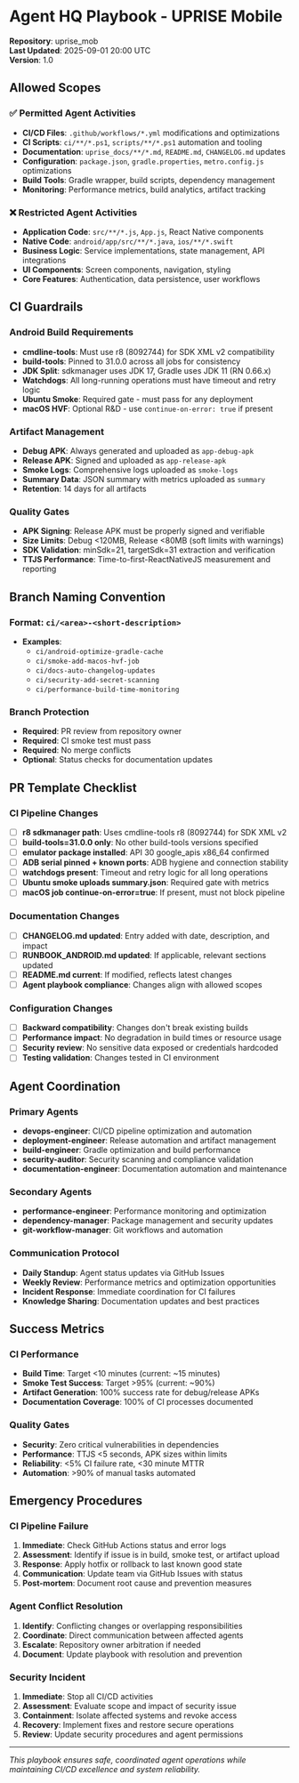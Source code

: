 # Agent HQ Playbook - UPRISE Mobile

**Repository**: uprise_mob  
**Last Updated**: 2025-09-01 20:00 UTC  
**Version**: 1.0

## Allowed Scopes

### ✅ **Permitted Agent Activities**
- **CI/CD Files**: `.github/workflows/*.yml` modifications and optimizations
- **CI Scripts**: `ci/**/*.ps1`, `scripts/**/*.ps1` automation and tooling
- **Documentation**: `uprise_docs/**/*.md`, `README.md`, `CHANGELOG.md` updates
- **Configuration**: `package.json`, `gradle.properties`, `metro.config.js` optimizations
- **Build Tools**: Gradle wrapper, build scripts, dependency management
- **Monitoring**: Performance metrics, build analytics, artifact tracking

### ❌ **Restricted Agent Activities**
- **Application Code**: `src/**/*.js`, `App.js`, React Native components
- **Native Code**: `android/app/src/**/*.java`, `ios/**/*.swift`
- **Business Logic**: Service implementations, state management, API integrations
- **UI Components**: Screen components, navigation, styling
- **Core Features**: Authentication, data persistence, user workflows

## CI Guardrails

### **Android Build Requirements**
- **cmdline-tools**: Must use r8 (8092744) for SDK XML v2 compatibility
- **build-tools**: Pinned to 31.0.0 across all jobs for consistency
- **JDK Split**: sdkmanager uses JDK 17, Gradle uses JDK 11 (RN 0.66.x)
- **Watchdogs**: All long-running operations must have timeout and retry logic
- **Ubuntu Smoke**: Required gate - must pass for any deployment
- **macOS HVF**: Optional R&D - use `continue-on-error: true` if present

### **Artifact Management**
- **Debug APK**: Always generated and uploaded as `app-debug-apk`
- **Release APK**: Signed and uploaded as `app-release-apk`
- **Smoke Logs**: Comprehensive logs uploaded as `smoke-logs`
- **Summary Data**: JSON summary with metrics uploaded as `summary`
- **Retention**: 14 days for all artifacts

### **Quality Gates**
- **APK Signing**: Release APK must be properly signed and verifiable
- **Size Limits**: Debug <120MB, Release <80MB (soft limits with warnings)
- **SDK Validation**: minSdk=21, targetSdk=31 extraction and verification
- **TTJS Performance**: Time-to-first-ReactNativeJS measurement and reporting

## Branch Naming Convention

### **Format**: `ci/<area>-<short-description>`
- **Examples**:
  - `ci/android-optimize-gradle-cache`
  - `ci/smoke-add-macos-hvf-job`
  - `ci/docs-auto-changelog-updates`
  - `ci/security-add-secret-scanning`
  - `ci/performance-build-time-monitoring`

### **Branch Protection**
- **Required**: PR review from repository owner
- **Required**: CI smoke test must pass
- **Required**: No merge conflicts
- **Optional**: Status checks for documentation updates

## PR Template Checklist

### **CI Pipeline Changes**
- [ ] **r8 sdkmanager path**: Uses cmdline-tools r8 (8092744) for SDK XML v2
- [ ] **build-tools=31.0.0 only**: No other build-tools versions specified
- [ ] **emulator package installed**: API 30 google_apis x86_64 confirmed
- [ ] **ADB serial pinned + known ports**: ADB hygiene and connection stability
- [ ] **watchdogs present**: Timeout and retry logic for all long operations
- [ ] **Ubuntu smoke uploads summary.json**: Required gate with metrics
- [ ] **macOS job continue-on-error=true**: If present, must not block pipeline

### **Documentation Changes**
- [ ] **CHANGELOG.md updated**: Entry added with date, description, and impact
- [ ] **RUNBOOK_ANDROID.md updated**: If applicable, relevant sections updated
- [ ] **README.md current**: If modified, reflects latest changes
- [ ] **Agent playbook compliance**: Changes align with allowed scopes

### **Configuration Changes**
- [ ] **Backward compatibility**: Changes don't break existing builds
- [ ] **Performance impact**: No degradation in build times or resource usage
- [ ] **Security review**: No sensitive data exposed or credentials hardcoded
- [ ] **Testing validation**: Changes tested in CI environment

## Agent Coordination

### **Primary Agents**
- **devops-engineer**: CI/CD pipeline optimization and automation
- **deployment-engineer**: Release automation and artifact management
- **build-engineer**: Gradle optimization and build performance
- **security-auditor**: Security scanning and compliance validation
- **documentation-engineer**: Documentation automation and maintenance

### **Secondary Agents**
- **performance-engineer**: Performance monitoring and optimization
- **dependency-manager**: Package management and security updates
- **git-workflow-manager**: Git workflows and automation

### **Communication Protocol**
- **Daily Standup**: Agent status updates via GitHub Issues
- **Weekly Review**: Performance metrics and optimization opportunities
- **Incident Response**: Immediate coordination for CI failures
- **Knowledge Sharing**: Documentation updates and best practices

## Success Metrics

### **CI Performance**
- **Build Time**: Target <10 minutes (current: ~15 minutes)
- **Smoke Test Success**: Target >95% (current: ~90%)
- **Artifact Generation**: 100% success rate for debug/release APKs
- **Documentation Coverage**: 100% of CI processes documented

### **Quality Gates**
- **Security**: Zero critical vulnerabilities in dependencies
- **Performance**: TTJS <5 seconds, APK sizes within limits
- **Reliability**: <5% CI failure rate, <30 minute MTTR
- **Automation**: >90% of manual tasks automated

## Emergency Procedures

### **CI Pipeline Failure**
1. **Immediate**: Check GitHub Actions status and error logs
2. **Assessment**: Identify if issue is in build, smoke test, or artifact upload
3. **Response**: Apply hotfix or rollback to last known good state
4. **Communication**: Update team via GitHub Issues with status
5. **Post-mortem**: Document root cause and prevention measures

### **Agent Conflict Resolution**
1. **Identify**: Conflicting changes or overlapping responsibilities
2. **Coordinate**: Direct communication between affected agents
3. **Escalate**: Repository owner arbitration if needed
4. **Document**: Update playbook with resolution and prevention

### **Security Incident**
1. **Immediate**: Stop all CI/CD activities
2. **Assessment**: Evaluate scope and impact of security issue
3. **Containment**: Isolate affected systems and revoke access
4. **Recovery**: Implement fixes and restore secure operations
5. **Review**: Update security procedures and agent permissions

---

*This playbook ensures safe, coordinated agent operations while maintaining CI/CD excellence and system reliability.*
